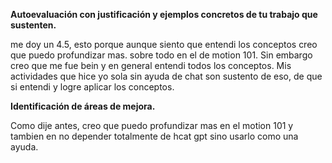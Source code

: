 **Autoevaluación con justificación y ejemplos concretos de tu trabajo que sustenten.**

me doy un 4.5, esto porque aunque siento que entendi los conceptos creo que puedo profundizar mas. sobre todo en el de motion 101. Sin embargo creo que me fue bein y en general entendi todos los conceptos. Mis actividades que hice yo sola sin ayuda de chat son sustento de eso, de que si entendi y logre aplicar los conceptos. 

**Identificación de áreas de mejora.**

Como dije antes, creo que puedo profundizar mas en el motion 101 y tambien en no depender totalmente de hcat gpt sino usarlo como una ayuda.
